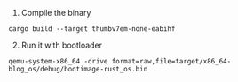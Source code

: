1. Compile the binary

```
cargo build --target thumbv7em-none-eabihf

```

2. Run it with bootloader

```
qemu-system-x86_64 -drive format=raw,file=target/x86_64-blog_os/debug/bootimage-rust_os.bin
```
